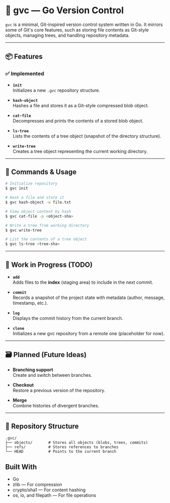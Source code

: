 # 🧪 gvc — Go Version Control

`gvc` is a minimal, Git-inspired version control system written in Go. It mirrors some of Git's core features, such as storing file contents as Git-style objects, managing trees, and handling repository metadata.

---

## 📦 Features

### ✅ Implemented

- **`init`**  
  Initializes a new `.gvc` repository structure.

- **`hash-object`**  
  Hashes a file and stores it as a Git-style compressed blob object.

- **`cat-file`**  
  Decompresses and prints the contents of a stored blob object.

- **`ls-tree`**  
  Lists the contents of a tree object (snapshot of the directory structure).

- **`write-tree`**  
  Creates a tree object representing the current working directory.

---

## 🔧 Commands & Usage

```bash
# Initialize repository
$ gvc init

# Hash a file and store it
$ gvc hash-object -w file.txt

# View object content by hash
$ gvc cat-file -p <object-sha>

# Write a tree from working directory
$ gvc write-tree

# List the contents of a tree object
$ gvc ls-tree <tree-sha>
```

---

## 🧩 Work in Progress (TODO)

- **`add`**  
  Adds files to the **index** (staging area) to include in the next commit.

- **`commit`**  
  Records a snapshot of the project state with metadata (author, message, timestamp, etc.).

- **`log`**  
  Displays the commit history from the current branch.

- **`clone`**  
  Initializes a new gvc repository from a remote one (placeholder for now).

---

## 🗃️ Planned (Future Ideas)

- **Branching support**  
  Create and switch between branches.

- **Checkout**  
  Restore a previous version of the repository.

- **Merge**  
  Combine histories of divergent branches.

---

## 📁 Repository Structure

```
.gvc/
├── objects/       # Stores all objects (blobs, trees, commits)
├── refs/          # Stores references to branches
└── HEAD           # Points to the current branch
```

## Built With

- Go
- zlib — For compression
- crypto/sha1 — For content hashing
- os, io, and filepath — For file operations